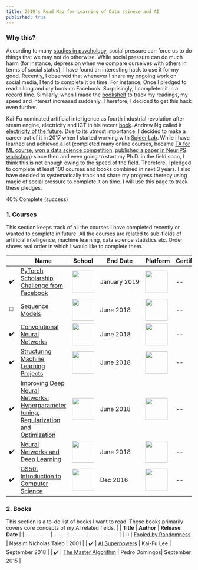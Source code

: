 ```yaml
---
title: 2019's Road Map for Learning of Data scinece and AI
published: true
---
```





### Why this?
According to many [studies in psychology](https://www.psychologytoday.com/us/blog/am-i-right/201404/the-astonishing-power-social-pressure),
 social pressure can force us to do things that we may not do otherwise. While social pressure can do much harm
(for instance, depression when we compare ourselves with others in terms of social status), I have found an interesting hack to use it for my good.
 Recently, I observed that whenever I share my ongoing work on social media, I tend to complete it on time. For instance, 
Once I pledged to read a long and dry book on Facebook. Surprisingly, I completed it in a record time.
 Similarly, when I made the [bookshelf](https://awaisrauf.github.io/bookshelf/) to track my readings, my speed and interest increased suddenly.
 Therefore, I decided to get this hack even further.

 Kai-Fu nominated artificial intelligence as fourth industrial revolution after steam engine, electricity and ICT in his recent
 [book](https://www.goodreads.com/book/show/38242135-ai-superpowers). Andrew Ng called it 
 [electricity of the future](https://medium.com/syncedreview/artificial-intelligence-is-the-new-electricity-andrew-ng-cc132ea6264). Due to its
utmost importance, I decided to make a career out of it in 2017 when I started working with [Spider Lab](http://spider.itu.edu.pk). While 
I have learned and achieved a lot (completed many online courses,
 became [TA for ML course](https://awaisrauf.github.io/ee512/),
 [won a data science competition](https://propakistani.pk/2018/08/01/first-ever-election-prediction-contest-in-pakistan-concludes/),
 [published a paper in NeurIPS workshop](https://awaisrauf.github.io/xray-denoising)) since then and even going to start my Ph.D. in the field soon, 
 I think this is not enough owing to the speed of the field. Therefore, I pledged to complete at least 100 courses and books combined in next 3 years.
 I also have decided to systematically track and share my progress thereby 
 using magic of social pressure to complete it on time. I will use this page to track these pledges. 
 
 <div class="progress">
  <div class="progress-bar progress-bar-success" role="progressbar" aria-valuenow="40"
  aria-valuemin="0" aria-valuemax="100" style="width:40%">
    40% Complete (success)
  </div>
</div>

### 1. Courses
This section keeps track of all the courses I have completed recently or wanted to complete in future. All the courses are 
related to sub-fields of artificial intelligence, machine learning, data science statistics etc. Order shows real order in which I would 
like to complete them.


|  | **Name** | **School** | **End Date** | **Platform** |**Certificate** |
| ---------- | ----- | ------ | --------- | ------------ |----- |  
| ✔️ | [PyTorch Scholarship Challenge from Facebook](https://www.udacity.com/facebook-pytorch-scholarship) | <img width='60' height='60' src='/deepCuriosity/img/facebook.png'> | January&nbsp;2019 | <img width='60' height='60' src='/deepCuriosity/img/udacity.png'> | -- |
| ◻️ | [Sequence Models](https://www.coursera.org/learn/nlp-sequence-models) | <img width='60' height='60' src='/deepCuriosity/img/deeplearningai.png'> | June&nbsp;2018 | <img width='60' height='60' src='/deepCuriosity/img/coursera.png'> |  -- |
| ✔️ | [Convolutional Neural Networks](https://www.coursera.org/learn/convolutional-neural-networks) | <img width='60' height='60' src='/deepCuriosity/img/deeplearningai.png'> | June&nbsp;2018 | <img width='60' height='60' src='/deepCuriosity/img/coursera.png'> | -- | 
| ✔️ | [Structuring Machine Learning Projects](https://www.coursera.org/learn/machine-learning-projects) | <img width='60' height='60' src='/deepCuriosity/img/deeplearningai.png'> | June&nbsp;2018 | <img width='60' height='60' src='/deepCuriosity/img/coursera.png'> |  -- |
| ✔️ | [Improving Deep Neural Networks: Hyperparameter tuning, Regularization and Optimization](https://www.coursera.org/learn/deep-neural-network) | <img width='60' height='60' src='/deepCuriosity/img/deeplearningai.png'> | June&nbsp;2018 | <img width='60' height='60' src='/deepCuriosity/img/coursera.png'> | -- | 
| ✔️ | [Neural Networks and Deep Learning](https://www.coursera.org/learn/neural-networks-deep-learning) | <img width='60' height='60' src='/deepCuriosity/img/deeplearningai.png'> | June&nbsp;2018 | <img width='60' height='60' src='/deepCuriosity/img/coursera.png'> |  -- |
| ✔️ | [CS50: Introduction to Computer Science](https://www.edx.org/course/cs50s-introduction-computer-science-harvardx-cs50x) | <img width='60' height='60' src='/deepCuriosity/img/harvard.png'> | Dec&nbsp;2016 | <img width='60' height='60' src='/deepCuriosity/img/edx.png'> | -- | 




### 2. Books

This section is a to-do list of books I want to read. These books primarily covers core concepts of my AI related fields. 
|  | **Title** | **Author** | **Release Date** | 
| ---------- | ----- | ------ | ------------ |
| ◻️ | [Fooled by Randomness](https://en.wikipedia.org/wiki/Fooled_by_Randomness) | Nassim Nicholas Taleb | 2001 | 
| ✔️ | [AI Superpowers](https://www.goodreads.com/book/show/38242135-ai-superpowers) | Kai-Fu Lee | September 2018 | 
| ✔️ | [The Master Algorithm](https://www.goodreads.com/book/show/24612233-the-master-algorithm) | Pedro Domingos| September 2015 | 



 
